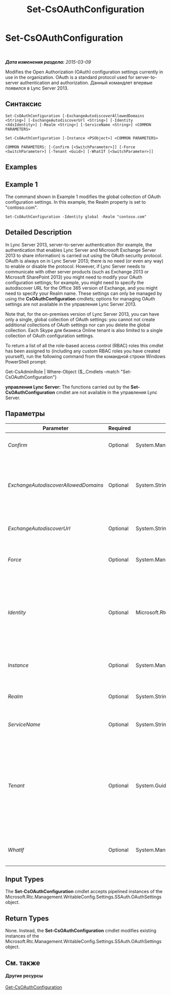 ﻿---
title: Set-CsOAuthConfiguration
TOCTitle: Set-CsOAuthConfiguration
ms:assetid: 43193254-acb1-47c8-8e21-143b610c2edc
ms:mtpsurl: https://technet.microsoft.com/ru-ru/library/JJ204841(v=OCS.15)
ms:contentKeyID: 49309600
ms.date: 05/19/2016
mtps_version: v=OCS.15
ms.translationtype: HT
---

# Set-CsOAuthConfiguration

 

_**Дата изменения раздела:** 2015-03-09_

Modifies the Open Authorization (OAuth) configuration settings currently in use in the organization. OAuth is a standard protocol used for server-to-server authentication and authorization. Данный командлет впервые появился в Lync Server 2013.

## Синтаксис

    Set-CsOAuthConfiguration [-ExchangeAutodiscoverAllowedDomains <String>] [-ExchangeAutodiscoverUrl <String>] [-Identity <XdsIdentity>] [-Realm <String>] [-ServiceName <String>] <COMMON PARAMETERS>

    Set-CsOAuthConfiguration [-Instance <PSObject>] <COMMON PARAMETERS>

    COMMON PARAMETERS: [-Confirm [<SwitchParameter>]] [-Force <SwitchParameter>] [-Tenant <Guid>] [-WhatIf [<SwitchParameter>]]

## Examples

## Example 1

The command shown in Example 1 modifies the global collection of OAuth configuration settings. In this example, the Realm property is set to "contoso.com".

    Set-CsOAuthConfiguration -Identity global -Realm "contoso.com"

## Detailed Description

In Lync Server 2013, server-to-server authentication (for example, the authentication that enables Lync Server and Microsoft Exchange Server 2013 to share information) is carried out using the OAuth security protocol. OAuth is always on in Lync Server 2013; there is no need (or even any way) to enable or disable the protocol. However, if Lync Server needs to communicate with other server products (such as Exchange 2013 or Microsoft SharePoint 2013) you might need to modify your OAuth configuration settings; for example, you might need to specify the autodiscover URL for the Office 365 version of Exchange, and you might need to specify your Realm name. These settings can only be managed by using the **CsOAuthConfiguration** cmdlets; options for managing OAuth settings are not available in the управления Lync Server 2013.

Note that, for the on-premises version of Lync Server 2013, you can have only a single, global collection of OAuth settings: you cannot not create additional collections of OAuth settings nor can you delete the global collection. Each Skype для бизнеса Online tenant is also limited to a single collection of OAuth configuration settings.

To return a list of all the role-based access control (RBAC) roles this cmdlet has been assigned to (including any custom RBAC roles you have created yourself), run the following command from the командной строки Windows PowerShell prompt:

Get-CsAdminRole | Where-Object {$\_.Cmdlets –match "Set-CsOAuthConfiguration"}

**управления Lync Server:** The functions carried out by the **Set-CsOAuthConfiguration** cmdlet are not available in the управления Lync Server.

## Параметры


<table>
<colgroup>
<col style="width: 25%" />
<col style="width: 25%" />
<col style="width: 25%" />
<col style="width: 25%" />
</colgroup>
<thead>
<tr class="header">
<th>Parameter</th>
<th>Required</th>
<th>Type</th>
<th>Description</th>
</tr>
</thead>
<tbody>
<tr class="odd">
<td><p><em>Confirm</em></p></td>
<td><p>Optional</p></td>
<td><p>System.Management.Automation.SwitchParameter</p></td>
<td><p>Prompts you for confirmation before executing the command.</p></td>
</tr>
<tr class="even">
<td><p><em>ExchangeAutodiscoverAllowedDomains</em></p></td>
<td><p>Optional</p></td>
<td><p>System.String</p></td>
<td><p>Collection of domains that autodiscover requests can be redirected to. For example:</p>
<p>-ExchangeAutodiscoverAllowedDomains &quot;*.contoso.com&quot;,&quot;*.fabrikam.com&quot;</p></td>
</tr>
<tr class="odd">
<td><p><em>ExchangeAutodiscoverUrl</em></p></td>
<td><p>Optional</p></td>
<td><p>System.String</p></td>
<td><p>URL for the autodiscovery service used by the Office 365 version of Microsoft Exchange Server.</p></td>
</tr>
<tr class="even">
<td><p><em>Force</em></p></td>
<td><p>Optional</p></td>
<td><p>System.Management.Automation.SwitchParameter</p></td>
<td><p>Suppresses the display of any non-fatal error message that might occur when running the command.</p></td>
</tr>
<tr class="odd">
<td><p><em>Identity</em></p></td>
<td><p>Optional</p></td>
<td><p>Microsoft.Rtc.Management.Xds.XdsIdentity</p></td>
<td><p>Unique Identity of the OAuth configuration settings. Because you can only have a single, global instance of these settings, you do not need to specify an Identity when calling the <strong>Set-CsOAuthConfiguration</strong> cmdlet. You can, however, use the following syntax to reference the global settings:</p>
<p>-Identity global</p></td>
</tr>
<tr class="even">
<td><p><em>Instance</em></p></td>
<td><p>Optional</p></td>
<td><p>System.Management.Automation.PSObject</p></td>
<td><p>Allows you to pass a reference to an object to the cmdlet rather than set individual parameter values.</p></td>
</tr>
<tr class="odd">
<td><p><em>Realm</em></p></td>
<td><p>Optional</p></td>
<td><p>System.String</p></td>
<td><p>Server-to-server security container. By default, Lync Server 2013 uses your default SIP domain as its OAuth realm.</p></td>
</tr>
<tr class="even">
<td><p><em>ServiceName</em></p></td>
<td><p>Optional</p></td>
<td><p>System.String</p></td>
<td><p>Globally unique identifier (GUID) assigned to the OAuth service.</p></td>
</tr>
<tr class="odd">
<td><p><em>Tenant</em></p></td>
<td><p>Optional</p></td>
<td><p>System.Guid</p></td>
<td><p>Globally unique identifier (GUID) of the Skype для бизнеса Online tenant account for which the OAuth configuration settings are being modified. For example:</p>
<p>–Tenant &quot;38aad667-af54-4397-aaa7-e94c79ec2308&quot;</p>
<p>You can return the tenant ID for each of your tenants by running this command:</p>
<p>Get-CsTenant | Select-Object DisplayName, TenantID</p></td>
</tr>
<tr class="even">
<td><p><em>WhatIf</em></p></td>
<td><p>Optional</p></td>
<td><p>System.Management.Automation.SwitchParameter</p></td>
<td><p>Describes what would happen if you executed the command without actually executing the command.</p></td>
</tr>
</tbody>
</table>


## Input Types

The **Set-CsOAuthConfiguration** cmdlet accepts pipelined instances of the Microsoft.Rtc.Management.WritableConfig.Settings.SSAuth.OAuthSettings object.

## Return Types

None. Instead, the **Set-CsOAuthConfiguration** cmdlet modifies existing instances of the Microsoft.Rtc.Management.WritableConfig.Settings.SSAuth.OAuthSettings object.

## См. также

#### Другие ресурсы

[Get-CsOAuthConfiguration](get-csoauthconfiguration.md)

